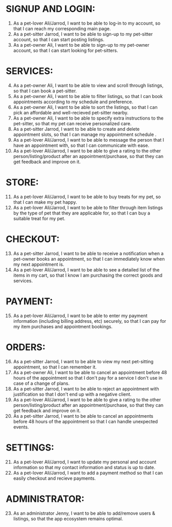 # SIGNUP AND LOGIN:

1) As a pet-lover Ali/Jarrod, I want to be able to log-in to my account, so that I can reach my corresponding main page.
2) As a pet-sitter Jarrod, I want to be able to sign-up to my pet-sitter account, so that I can start posting listings.
3) As a pet-owner Ali, I want to be able to sign-up to my pet-owner account, so that I can start looking for pet-sitters.

# SERVICES:

4) As a pet-owner Ali, I want to be able to view and scroll through listings, so that I can book a pet-sitter. 
5) As a pet-owner Ali, I want to be able to filter listings, so that I can book appointments according to my schedule and preference. 
6) As a pet-owner Ali, I want to be able to sort the listings, so that I can pick an affordable and well-recieved pet-sitter nearby. 
7) As a pet-owner Ali, I want to be able to specify extra instructions to the pet-sitter, so that my pet can receive personalized care. 
8) As a pet-sitter Jarrod, I want to be able to create and delete appointment slots, so that I can manage my appointment schedule .
9) As a pet-lover Ali/Jarrod, I want to be able to message the person that I have an appointment with, so that I can communicate with ease. 
10) As a pet-lover Ali/Jarrod, I want to be able to give a rating to the other person/listing/product after an appointment/purchase, so that they can get feedback and improve on it.

# STORE:

11) As a pet-lover Ali/Jarrod, I want to be able to buy treats for my pet, so that I can make my pet happy.
12) As a pet-lover Ali/Jarrod, I want to be able to filter through item listings by the type of pet that they are applicable for, so that I can buy a suitable treat for my pet.

# CHECKOUT:

13) As a pet-sitter Jarrod, I want to be able to receive a notification when a pet-owner books an appointment, so that I can immediately know when my next appointment is.
14) As a pet-lover Ali/Jarrod, I want to be able to see a detailed list of the items in my cart, so that I know I am purchasing the correct goods and services.

# PAYMENT:

15) As a pet-lover Ali/Jarrod, I want to be able to enter my payment information (including billing address, etc) securely, so that I can pay for my item purchases and appointment bookings.

# ORDERS:

16) As a pet-sitter Jarrod, I want to be able to view my next pet-sitting appointment, so that I can remember it.
17) As a pet-owner Ali, I want to be able to cancel an appointment before 48 hours of the appointment so that I don't pay for a service I don't use in case of a change of plans.
18) As a pet-sitter Jarrod, I want to be able to reject an appointment with justification so that I don't end up with a negative client.
19) As a pet-lover Ali/Jarrod, I want to be able to give a rating to the other person/listing/product after an appointment/purchase, so that they can get feedback and improve on it.
20) As a pet-sitter Jarrod, I want to be able to cancel an appointments before 48 hours of the appointment so that I can handle unexpected events.

# SETTINGS:

21) As a pet-lover Ali/Jarrod, I want to update my personal and account information so that my contact information and status is up to date.
22) As a pet-lover Ali/Jarrod, I want to add a payment method so that I can easily checkout and recieve payments.

# ADMINISTRATOR:

23) As an administrator Jenny, I want to be able to add/remove users & listings, so that the app ecosystem remains optimal.